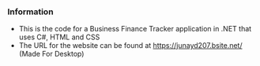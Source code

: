 ### Information

- This is the code for a Business Finance Tracker application in .NET that uses C#, HTML and CSS
- The URL for the website can be found at https://junayd207.bsite.net/ (Made For Desktop)


